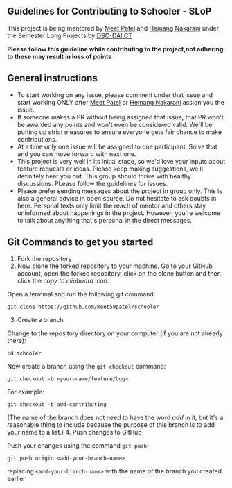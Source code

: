 ## Guidelines  for Contributing to Schooler - SLoP

This project is being mentored by [Meet Patel](https://github.com/meet59patel) and [Hemang Nakarani](https://github.com/HemangNakarani) under the Semester Long Projects by [DSC-DAIICT](https://slop.dscdaiict.in/)

<b> Please follow this guideline while contributing to the project,not adhering to these may result in loss of points</b>

## General instructions

- To start working on any issue, please comment under that issue and start working ONLY after [Meet Patel](https://github.com/meet59patel) or [Hemang Nakarani](https://github.com/HemangNakarani) assign you the issue.
- If someone makes a PR without being assigned that issue, that PR won't be awarded any points and won't even be considered valid. We'll be putting up strict measures to ensure everyone gets fair chance to make contributions.
- At a time only one issue will be assigned to one participant. Solve that and you can move forward with next one.
- This project is very well in its initial stage, so we'd love your inputs about feature requests or ideas. Please keep making suggestions, we'll definitely hear you out. This group should thrive with healthy discussions. PLease follow the guidelines for issues.
- Please prefer sending messages about the project in group only. This is also a general advice in open source. Do not hesitate to ask doubts in here. Personal texts only limit the reach of mentor and others stay uninformed about happenings in the project. However, you're welcome to talk about anything that's personal in the direct messages.

## Git Commands to get you started 

1. Fork the repository 
2. Now clone the forked repository to your machine. Go to your GitHub account, open the forked repository, click on the clone button and then click the _copy to clipboard_ icon.

Open a terminal and run the following git command:

```
git clone https://github.com/meet59patel/schooler
```
3. Create a branch

Change to the repository directory on your computer (if you are not already there):

```
cd schooler
```

Now create a branch using the `git checkout` command:

```
git checkout -b <your-name/feature/bug>
```

For example:

```
git checkout -b add-contributing
```

(The name of the branch does not need to have the word _add_ in it, but it's a reasonable thing to include because the purpose of this branch is to add your name to a list.)
4.  Push changes to GitHub

Push your changes using the command `git push`:
```
git push origin <add-your-branch-name>
```
replacing `<add-your-branch-name>` with the name of the branch you created earlier
